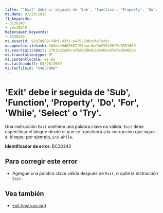 ```yaml
---
title: "'Exit' debe ir seguida de 'Sub', 'Function', 'Property', 'Do', 'For', 'While', 'Select' o 'Try'."
ms.date: 07/20/2015
f1_keywords:
- bc30240
- vbc30240
helpviewer_keywords:
- BC30240
ms.assetid: 91078689-f4bf-4331-a475-10bc9fe7cd0c
ms.openlocfilehash: 3d3ebe8d65687193bacfbd9b253d9617d5581069
ms.sourcegitcommit: 2701302a99cafbe0d86d53d540eb0fa7e9b46b36
ms.translationtype: MT
ms.contentlocale: es-ES
ms.lasthandoff: 04/28/2019
ms.locfileid: "64637998"
---
```

# <a name="exit-must-be-followed-by-sub-function-property-do-for-while-select-or-try"></a>'Exit' debe ir seguida de 'Sub', 'Function', 'Property', 'Do', 'For', 'While', 'Select' o 'Try'.
Una instrucción `Exit` contiene una palabra clave no válida. `Exit` debe especificar el bloque desde el que se transferirá a la instrucción que sigue al bloque; por ejemplo, `End While`.  
  
 **Identificador de error:** BC30240  
  
## <a name="to-correct-this-error"></a>Para corregir este error  
  
- Agregue una palabra clave válida después de `Exit`, o quite la instrucción `Exit` .  
  
## <a name="see-also"></a>Vea también

- [Exit (instrucción)](../../visual-basic/language-reference/statements/exit-statement.md)

